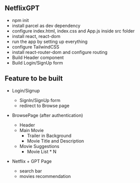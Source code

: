 ## NetflixGPT

- npm init
- install parcel as dev dependency
- configure index.html, index.css and App.js inside src folder
- install react, react-dom
- run the app by setting up everything
- configure TailwindCSS
- install react-router-dom and configure routing
- Build Header component
- Build Login/SignUp form

## Feature to be built

- Login/Signup 
    - SignIn/SignUp form
    - redirect to Browse page

- BrowsePage (after authentication)
    - Header
    - Main Movie
        - Trailer in Background
        - Movie Title and Description
    - Movie Suggestions 
        - Movie List * N

- Netflix + GPT Page 
    - search bar
    - movies recommendation